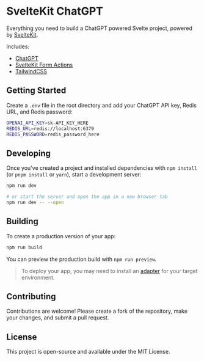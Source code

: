 # SvelteKit ChatGPT

Everything you need to build a ChatGPT powered Svelte project, powered by [SvelteKit](https://kit.svelte.dev/).

Includes:

- [ChatGPT](https://platform.openai.com/docs/api-reference)
- [SvelteKit Form Actions](https://kit.svelte.dev/docs/form-actions)
- [TailwindCSS](https://tailwindcss.com/)

## Getting Started

Create a `.env` file in the root directory and add your ChatGPT API key, Redis URL, and Redis password:

```bash
OPENAI_API_KEY=sk-API_KEY_HERE
REDIS_URL=redis://localhost:6379
REDIS_PASSWORD=redis_password_here
```

## Developing

Once you've created a project and installed dependencies with `npm install` (or `pnpm install` or `yarn`), start a development server:

```bash
npm run dev

# or start the server and open the app in a new browser tab
npm run dev -- --open
```

## Building

To create a production version of your app:

```bash
npm run build
```

You can preview the production build with `npm run preview`.

> To deploy your app, you may need to install an [adapter](https://kit.svelte.dev/docs/adapters) for your target environment.

## Contributing

Contributions are welcome! Please create a fork of the repository, make your changes, and submit a pull request.

## License

This project is open-source and available under the MIT License.
